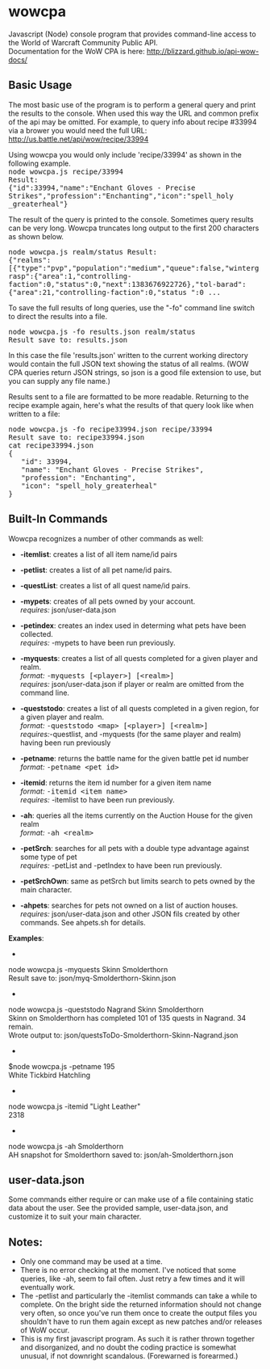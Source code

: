wowcpa
======

Javascript (Node) console program that provides command-line access to the World of Warcraft Community Public API.  
Documentation for the WoW CPA is here: http://blizzard.github.io/api-wow-docs/

Basic Usage
-----------
The most basic use of the program is to perform a general query and print the results to the console.
When used this way the URL and common prefix of the api may be omitted.  For example, to query info about
recipe #33994 via a brower you would need the full URL: http://us.battle.net/api/wow/recipe/33994 

Using wowcpa you would only include 'recipe/33994' as shown in the following example.  
<samp>node wowcpa.js recipe/33994  
Result:  
{"id":33994,"name":"Enchant Gloves - Precise Strikes","profession":"Enchanting","icon":"spell_holy
_greaterheal"}</samp>  

The result of the query is printed to the console.  Sometimes query results can be very long.  Wowcpa
truncates long output to the first 200 characters as shown below.

<samp>node wowcpa.js realm/status
Result:  
{"realms":[{"type":"pvp","population":"medium","queue":false,"wintergrasp":{"area":1,"controlling-
faction":0,"status":0,"next":1383676922726},"tol-barad":{"area":21,"controlling-faction":0,"status
":0 ...</samp>  

To save the full results of long queries, use the "-fo" command line switch to direct the results into a file.

<samp>node wowcpa.js -fo results.json realm/status  
Result save to: results.json</samp>  

In this case the file 'results.json' written to the current working directory would contain the full JSON text showing
the status of all realms.  (WOW CPA queries return JSON strings, so json is a good file extension to use, but you 
can supply any file name.) 

Results sent to a file are formatted to be more readable.  Returning to the recipe example again, here's 
what the results of that query look like when written to a file:

<samp> node wowcpa.js -fo recipe33994.json recipe/33994  
Result save to: recipe33994.json  
cat recipe33994.json  
{  
&nbsp;&nbsp;&nbsp;"id": 33994,  
&nbsp;&nbsp;&nbsp;"name": "Enchant Gloves - Precise Strikes",  
&nbsp;&nbsp;&nbsp;"profession": "Enchanting",  
&nbsp;&nbsp;&nbsp;"icon": "spell_holy_greaterheal"  
}</samp>  

Built-In Commands
-----------------
Wowcpa recognizes a number of other commands as well:
- <b>-itemlist</b>: creates a list of all item name/id pairs

- <b>-petlist</b>: creates a list of all pet name/id pairs.

- <b>-questList</b>: creates a list of all quest name/id pairs.

- <b>-mypets</b>: creates of all pets owned by your account.  
<i>requires:</i> json/user-data.json  

- <b>-petindex</b>: creates an index used in determing what pets have been collected.  
<i>requires:</i> -mypets to have been run previously.

- <b>-myquests</b>: creates a list of all quests completed for a given player and realm.  
<i>format:</i> <samp>-myquests [&lt;player&gt;] [&lt;realm&gt;]</samp>  
<i>requires:</i> json/user-data.json  if player or realm are omitted from the command line.

- <b>-queststodo</b>: creates a list of all quests completed in a given region, for a given player and realm.  
<i>format:</i> <samp>-queststodo &lt;map&gt; [&lt;player&gt;] [&lt;realm&gt;]</samp>  
<i>requires:</i>-questlist, and -myquests (for the same player and realm) having been run previously

- <b>-petname</b>: returns the battle name for the given battle pet id number
<i>format:</i> <samp>-petname &lt;pet id&gt;</samp>  

- <b>-itemid</b>: returns the item id number for a given item name  
<i>format:</i> <samp>-itemid &lt;item name&gt;</samp>  
<i>requires:</i> -itemlist to have been run previously.

- <b>-ah</b>: queries all the items currently on the Auction House for the given realm  
<i>format:</i> <samp>-ah &lt;realm&gt;</samp>  

- <b>-petSrch</b>: searches for all pets with a double type advantage against some type of pet  
<i>requires:</i> -petList and -petIndex to have been run previously.

- <b>-petSrchOwn</b>: same as petSrch but limits search to pets owned by the main character.

- <b>-ahpets</b>: searches for pets not owned on a list of auction houses.  
<i>requires:</i> json/user-data.json and other JSON fils created by other commands.  See ahpets.sh for details.


<b>Examples</b>:  
- <samp>
node wowcpa.js -myquests Skinn Smolderthorn  
Result save to: json/myq-Smolderthorn-Skinn.json
</samp>  

- <samp>
node wowcpa.js -queststodo Nagrand Skinn Smolderthorn  
Skinn on Smolderthorn has completed 101 of 135 quests in Nagrand.  34 remain.  
Wrote output to: json/questsToDo-Smolderthorn-Skinn-Nagrand.json
</samp>  

- <samp>
$node wowcpa.js -petname 195  
White Tickbird Hatchling
</samp>  

- <samp>
node wowcpa.js -itemid "Light Leather"  
2318
</samp>  

- <samp>
node wowcpa.js -ah Smolderthorn  
AH snapshot for Smolderthorn saved to: json/ah-Smolderthorn.json
</samp>  


user-data.json
--------------
Some commands either require or can make use of a file containing static data about the user.  See the provided
sample, user-data.json, and customize it to suit your main character.  


Notes:
------
- Only one command may be used at a time.
- There is no error checking at the moment.  I've noticed that some queries, like -ah, seem to fail often.  Just
retry a few times and it will eventually work.
- The -petlist and particularly the -itemlist commands can take a while to complete.  On the bright side the returned 
information should not change very often, so once you've run them once to create the output files you shouldn't have 
to run them again except as new patches and/or releases of WoW occur.
- This is my first javascript program.  As such it is rather thrown together and disorganized, and no doubt
the coding practice is somewhat unusual, if not downright scandalous.  (Forewarned is forearmed.)
